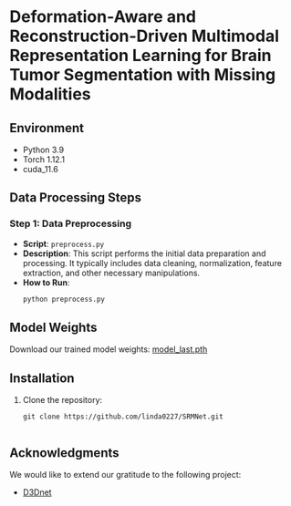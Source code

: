 # Deformation-Aware and Reconstruction-Driven Multimodal Representation Learning for Brain Tumor Segmentation with Missing Modalities


## Environment

- Python 3.9
- Torch 1.12.1
- cuda_11.6

## Data Processing Steps

### Step 1: Data Preprocessing
- **Script**: `preprocess.py`
- **Description**: This script performs the initial data preparation and processing. It typically includes data cleaning, normalization, feature extraction, and other necessary manipulations.
- **How to Run**:
  ```bash
  python preprocess.py


## Model Weights

Download our trained model weights: [model_last.pth](https://drive.google.com/file/d/17sMQKkh7JBhPiNAzRe6roGhPoyZVn6-J/view?usp=drive_link)

## Installation


1. Clone the repository:

   ```shell
   git clone https://github.com/linda0227/SRMNet.git
   
   
## Acknowledgments

We would like to extend our gratitude to the following project:

- [D3Dnet](https://github.com/XinyiYing/D3Dnet)


